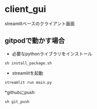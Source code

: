 # client_gui
streamlitベースのクライアント画面

## gitpodで動かす場合
* 必要なpythonライブラリをインストール
```
sh install_package.sh
```
* streamlitを起動
```
streamlit run main.py
```
*githubにpush
```
sh git_push 
```
